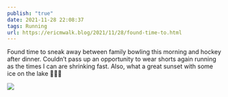 ```yaml
---
publish: "true"
date: 2021-11-28 22:08:37
tags: Running
url: https://ericmwalk.blog/2021/11/28/found-time-to.html
---
```


Found time to sneak away between family bowling this morning and hockey after dinner. Couldn’t pass up an opportunity to wear shorts again running as the times I can are shrinking fast. Also, what a great sunset with some ice on the lake 🏃🏻‍♂️

![](https://ericmwalk.blog/uploads/2021/aae9e3c6d1.jpg)